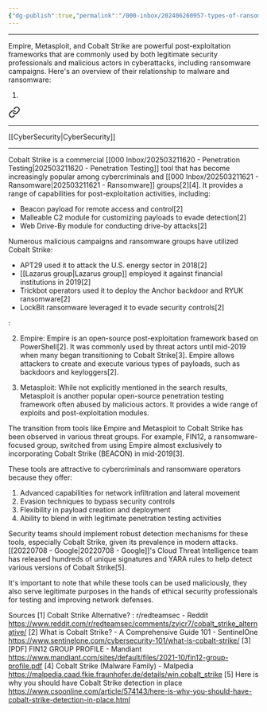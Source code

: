 ```yaml
---
{"dg-publish":true,"permalink":"/000-inbox/202406260957-types-of-ransomware-attacks/","created":"2024-06-26T09:56:53.000-04:00","updated":"2025-03-21T11:24:42.408-04:00"}
---
```


---

Empire, Metasploit, and Cobalt Strike are powerful post-exploitation frameworks that are commonly used by both legitimate security professionals and malicious actors in cyberattacks, including ransomware campaigns. Here's an overview of their relationship to malware and ransomware:

1. 
<div class="transclusion internal-embed is-loaded"><a class="markdown-embed-link" href="/what-is-a-cobalt-strike/" aria-label="Open link"><svg xmlns="http://www.w3.org/2000/svg" width="24" height="24" viewBox="0 0 24 24" fill="none" stroke="currentColor" stroke-width="2" stroke-linecap="round" stroke-linejoin="round" class="svg-icon lucide-link"><path d="M10 13a5 5 0 0 0 7.54.54l3-3a5 5 0 0 0-7.07-7.07l-1.72 1.71"></path><path d="M14 11a5 5 0 0 0-7.54-.54l-3 3a5 5 0 0 0 7.07 7.07l1.71-1.71"></path></svg></a><div class="markdown-embed">




---

[[CyberSecurity\|CyberSecurity]]

---

Cobalt Strike is a commercial [[000 Inbox/202503211620 - Penetration Testing\|202503211620 - Penetration Testing]] tool that has become increasingly popular among cybercriminals and [[000 Inbox/202503211621 - Ransomware\|202503211621 - Ransomware]] groups[2][4]. It provides a range of capabilities for post-exploitation activities, including:

- Beacon payload for remote access and control[2]
- Malleable C2 module for customizing payloads to evade detection[2]
- Web Drive-By module for conducting drive-by attacks[2]

Numerous malicious campaigns and ransomware groups have utilized Cobalt Strike:

- APT29 used it to attack the U.S. energy sector in 2018[2]
- [[Lazarus group\|Lazarus group]] employed it against financial institutions in 2019[2]
- Trickbot operators used it to deploy the Anchor backdoor and RYUK ransomware[2]
- LockBit ransomware leveraged it to evade security controls[2]

</div></div>
:


2. Empire:
Empire is an open-source post-exploitation framework based on PowerShell[2]. It was commonly used by threat actors until mid-2019 when many began transitioning to Cobalt Strike[3]. Empire allows attackers to create and execute various types of payloads, such as backdoors and keyloggers[2].

3. Metasploit:
While not explicitly mentioned in the search results, Metasploit is another popular open-source penetration testing framework often abused by malicious actors. It provides a wide range of exploits and post-exploitation modules.

The transition from tools like Empire and Metasploit to Cobalt Strike has been observed in various threat groups. For example, FIN12, a ransomware-focused group, switched from using Empire almost exclusively to incorporating Cobalt Strike (BEACON) in mid-2019[3].

These tools are attractive to cybercriminals and ransomware operators because they offer:

1. Advanced capabilities for network infiltration and lateral movement
2. Evasion techniques to bypass security controls
3. Flexibility in payload creation and deployment
4. Ability to blend in with legitimate penetration testing activities

Security teams should implement robust detection mechanisms for these tools, especially Cobalt Strike, given its prevalence in modern attacks. [[20220708 - Google\|20220708 - Google]]'s Cloud Threat Intelligence team has released hundreds of unique signatures and YARA rules to help detect various versions of Cobalt Strike[5].

It's important to note that while these tools can be used maliciously, they also serve legitimate purposes in the hands of ethical security professionals for testing and improving network defenses.

Sources
[1] Cobalt Strike Alternative? : r/redteamsec - Reddit https://www.reddit.com/r/redteamsec/comments/zyicr7/cobalt_strike_alternative/
[2] What is Cobalt Strike? - A Comprehensive Guide 101 - SentinelOne https://www.sentinelone.com/cybersecurity-101/what-is-cobalt-strike/
[3] [PDF] FIN12 GROUP PROFILE - Mandiant https://www.mandiant.com/sites/default/files/2021-10/fin12-group-profile.pdf
[4] Cobalt Strike (Malware Family) - Malpedia https://malpedia.caad.fkie.fraunhofer.de/details/win.cobalt_strike
[5] Here is why you should have Cobalt Strike detection in place https://www.csoonline.com/article/574143/here-is-why-you-should-have-cobalt-strike-detection-in-place.html
